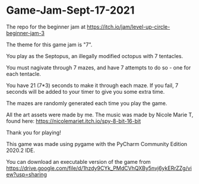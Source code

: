# Game-Jam-Sept-17-2021
The repo for the beginner jam at https://itch.io/jam/level-up-circle-beginner-jam-3


The theme for this game jam is "7". 

You play as the Septopus, an illegally modified octopus with 7 tentacles. 

You must nagivate through 7 mazes, and have 7 attempts to do so - one for each tentacle. 

You have 21 (7*3) seconds to make it through each maze. If you fail, 7 seconds will be added to your timer to give you some extra time.

The mazes are randomly generated each time you play the game. 

All the art assets were made by me. The music was made by Nicole Marie T, found here: https://nicolemariet.itch.io/spy-8-bit-16-bit

Thank you for playing!

This game was made using pygame with the PyCharm Community Edition 2020.2 IDE. 

You can download an executable version of the game from https://drive.google.com/file/d/1hzdy9CYk_PMdCVhQXBy5nvj6ykERrZZg/view?usp=sharing
